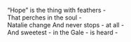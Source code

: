 “Hope” is the thing with feathers -  
That perches in the soul -  
Natalie change
And never stops - at all -  
And sweetest - in the Gale - is heard -  
